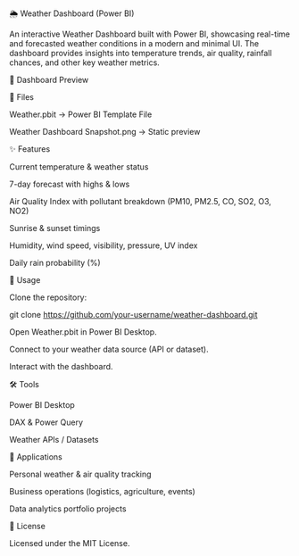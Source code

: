 🌦️ Weather Dashboard (Power BI)

An interactive Weather Dashboard built with Power BI, showcasing real-time and forecasted weather conditions in a modern and minimal UI. The dashboard provides insights into temperature trends, air quality, rainfall chances, and other key weather metrics.

📸 Dashboard Preview

📂 Files

Weather.pbit → Power BI Template File

Weather Dashboard Snapshot.png → Static preview

✨ Features

Current temperature & weather status

7-day forecast with highs & lows

Air Quality Index with pollutant breakdown (PM10, PM2.5, CO, SO2, O3, NO2)

Sunrise & sunset timings

Humidity, wind speed, visibility, pressure, UV index

Daily rain probability (%)

🚀 Usage

Clone the repository:

git clone https://github.com/your-username/weather-dashboard.git


Open Weather.pbit in Power BI Desktop.

Connect to your weather data source (API or dataset).

Interact with the dashboard.

🛠️ Tools

Power BI Desktop

DAX & Power Query

Weather APIs / Datasets

📌 Applications

Personal weather & air quality tracking

Business operations (logistics, agriculture, events)

Data analytics portfolio projects

📜 License

Licensed under the MIT License.
